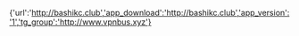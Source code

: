 {'url':'http://bashikc.club','app_download':'http://bashikc.club','app_version':'1','tg_group':'http://www.vpnbus.xyz'}
